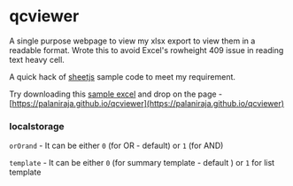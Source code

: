 # qcviewer

A single purpose webpage to view my xlsx export to view them in a readable format. Wrote this to avoid Excel's rowheight 409 issue in reading text heavy cell.

A quick hack of [sheetjs](https://github.com/SheetJS/sheetjs) sample code to meet my requirement.


Try downloading this [sample excel](Readable-QC-Viewer-Sample.xlsx) and drop on the page - [https://palaniraja.github.io/qcviewer](https://palaniraja.github.io/qcviewer)


### localstorage

`orOrand` - It can be either `0` (for OR - default) or `1` (for AND)

`template` - It can be either `0` (for summary template - default ) or `1` for list template
